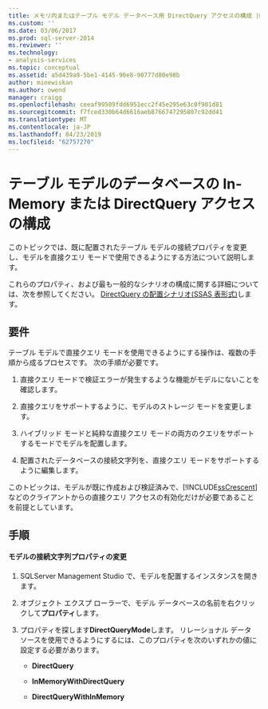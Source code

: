 ```yaml
---
title: メモリ内またはテーブル モデル データベース用 DirectQuery アクセスの構成 |Microsoft Docs
ms.custom: ''
ms.date: 03/06/2017
ms.prod: sql-server-2014
ms.reviewer: ''
ms.technology:
- analysis-services
ms.topic: conceptual
ms.assetid: a5d439a9-5be1-4145-90e8-90777d80e98b
author: minewiskan
ms.author: owend
manager: craigg
ms.openlocfilehash: ceeaf99509fdd6951ecc2f45e295e63c0f901d81
ms.sourcegitcommit: f7fced330b64d6616aeb8766747295807c92dd41
ms.translationtype: MT
ms.contentlocale: ja-JP
ms.lasthandoff: 04/23/2019
ms.locfileid: "62757270"
---
```

# <a name="configure-in-memory-or-directquery-access-for-a-tabular-model-database"></a>テーブル モデルのデータベースの In-Memory または DirectQuery アクセスの構成
  このトピックでは、既に配置されたテーブル モデルの接続プロパティを変更し、モデルを直接クエリ モードで使用できるようにする方法について説明します。  
  
 これらのプロパティ、および最も一般的なシナリオの構成に関する詳細については、次を参照してください。 [DirectQuery の配置シナリオ&#40;SSAS 表形式&#41;](../directquery-deployment-scenarios-ssas-tabular.md)します。  
  
## <a name="requirements"></a>要件  
 テーブル モデルで直接クエリ モードを使用できるようにする操作は、複数の手順から成るプロセスです。 次の手順が必要です。  
  
1.  直接クエリ モードで検証エラーが発生するような機能がモデルにないことを確認します。  
  
2.  直接クエリをサポートするように、モデルのストレージ モードを変更します。  
  
3.  ハイブリッド モードと純粋な直接クエリ モードの両方のクエリをサポートするモードでモデルを配置します。  
  
4.  配置されたデータベースの接続文字列を、直接クエリ モードをサポートするように編集します。  
  
 このトピックは、モデルが既に作成および検証済みで、[!INCLUDE[ssCrescent](../../includes/sscrescent-md.md)] などのクライアントからの直接クエリ アクセスの有効化だけが必要であることを前提としています。  
  
## <a name="procedure"></a>手順  
  
#### <a name="change-the-connection-string-properties-of-the-model"></a>モデルの接続文字列プロパティの変更  
  
1.  SQLServer Management Studio で、モデルを配置するインスタンスを開きます。  
  
2.  オブジェクト エクスプ ローラーで、モデル データベースの名前を右クリックして**プロパティ**します。  
  
3.  プロパティを探します**DirectQueryMode**します。 リレーショナル データ ソースを使用できるようにするには、このプロパティを次のいずれかの値に設定する必要があります。  
  
    -   **DirectQuery**  
  
    -   **InMemoryWithDirectQuery**  
  
    -   **DirectQueryWithInMemory**  
  
  
